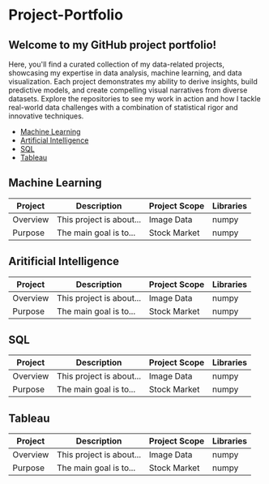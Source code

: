 # Project-Portfolio
## Welcome to my GitHub project portfolio! 
Here, you'll find a curated collection of my data-related projects, showcasing my expertise in data analysis, machine learning, and data visualization. Each project demonstrates my ability to derive insights, build predictive models, and create compelling visual narratives from diverse datasets. Explore the repositories to see my work in action and how I tackle real-world data challenges with a combination of statistical rigor and innovative techniques.

* [Machine Learning](#Machine-Learning)
* [Artificial Intelligence](#Artificial-Intelligence)
* [SQL](#SQL)
* [Tableau](#Tableau)

## Machine Learning
| Project          | Description                           | Project Scope  |   Libraries |
|------------------|---------------------------------------|----------------|-------------|
| Overview         | This project is about...              | Image Data     |   numpy     |
| Purpose          | The main goal is to...                | Stock Market   |   numpy     |



## Aritificial Intelligence
| Project          | Description                           | Project Scope  |   Libraries |
|------------------|---------------------------------------|----------------|-------------|
| Overview         | This project is about...              | Image Data     |   numpy     |
| Purpose          | The main goal is to...                | Stock Market   |   numpy     |


## SQL
| Project          | Description                           | Project Scope  |   Libraries |
|------------------|---------------------------------------|----------------|-------------|
| Overview         | This project is about...              | Image Data     |   numpy     |
| Purpose          | The main goal is to...                | Stock Market   |   numpy     |


## Tableau
| Project          | Description                           | Project Scope  |   Libraries |
|------------------|---------------------------------------|----------------|-------------|
| Overview         | This project is about...              | Image Data     |   numpy     |
| Purpose          | The main goal is to...                | Stock Market   |   numpy     |
